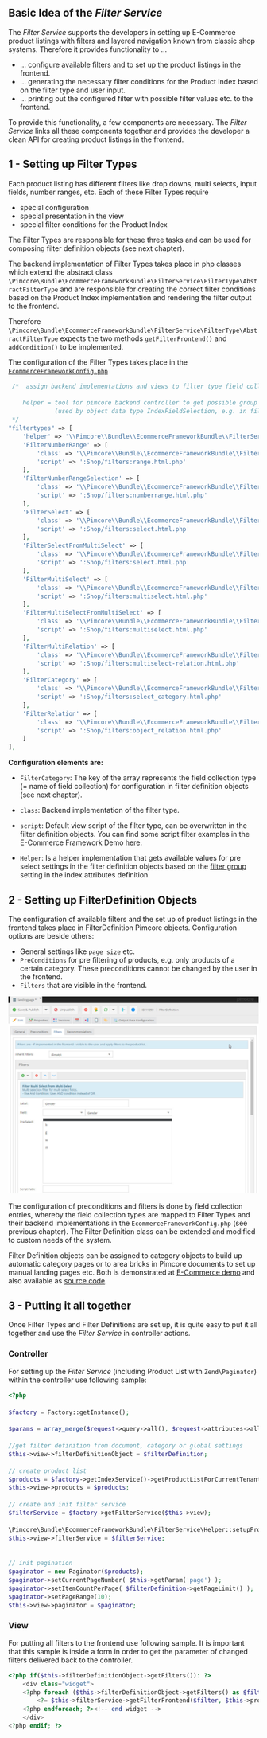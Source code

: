 ## Basic Idea of the *Filter Service*
The *Filter Service* supports the developers in setting up E-Commerce product listings with filters and layered navigation 
known from classic shop systems. Therefore it provides functionality to ...
- ... configure available filters and to set up the product listings in the frontend.
- ... generating the necessary filter conditions for the Product Index based on the filter type and user input. 
- ... printing out the configured filter with possible filter values etc. to the frontend. 

To provide this functionality, a few components are necessary. The *Filter Service* links all these components together 
and provides the developer a clean API for creating product listings in the frontend. 


## 1 - Setting up Filter Types
Each product listing has different filters like drop downs, multi selects, input fields, number ranges, etc. Each of 
these Filter Types require
- special configuration
- special presentation in the view
- special filter conditions for the Product Index

The Filter Types are responsible for these three tasks and can be used for composing filter definition objects (see next chapter).

The backend implementation of Filter Types takes place in php classes which extend the abstract class 
`\Pimcore\Bundle\EcommerceFrameworkBundle\FilterService\FilterType\AbstractFilterType` and are responsible for creating 
the correct filter conditions based on the Product Index implementation and rendering the filter output to the frontend. 

Therefore `\Pimcore\Bundle\EcommerceFrameworkBundle\FilterService\FilterType\AbstractFilterType` expects the two methods 
`getFilterFrontend()` and `addCondition()` to be implemented. 


The configuration of the Filter Types takes place in the 
[`EcommerceFrameworkConfig.php`](https://github.com/pimcore/pimcore/blob/master/pimcore/lib/Pimcore/Bundle/EcommerceFrameworkBundle/install/EcommerceFrameworkConfig_sample.php#L528-L528)

```php
 /*  assign backend implementations and views to filter type field collections
 
    helper = tool for pimcore backend controller to get possible group by values for a certain field
             (used by object data type IndexFieldSelection, e.g. in filter definitions)
 */
"filtertypes" => [
    'helper' => '\\Pimcore\\Bundle\\EcommerceFrameworkBundle\\FilterService\\FilterGroupHelper',
    'FilterNumberRange' => [
        'class' => '\\Pimcore\\Bundle\\EcommerceFrameworkBundle\\FilterService\\FilterType\\NumberRange',
        'script' => ':Shop/filters:range.html.php'
    ],
    'FilterNumberRangeSelection' => [
        'class' => '\\Pimcore\\Bundle\\EcommerceFrameworkBundle\\FilterService\\FilterType\\NumberRangeSelection',
        'script' => ':Shop/filters:numberrange.html.php'
    ],
    'FilterSelect' => [
        'class' => '\\Pimcore\\Bundle\\EcommerceFrameworkBundle\\FilterService\\FilterType\\Select',
        'script' => ':Shop/filters:select.html.php'
    ],
    'FilterSelectFromMultiSelect' => [
        'class' => '\\Pimcore\\Bundle\\EcommerceFrameworkBundle\\FilterService\\FilterType\\SelectFromMultiSelect',
        'script' => ':Shop/filters:select.html.php'
    ],
    'FilterMultiSelect' => [
        'class' => '\\Pimcore\\Bundle\\EcommerceFrameworkBundle\\FilterService\\FilterType\\MultiSelect',
        'script' => ':Shop/filters:multiselect.html.php'
    ],
    'FilterMultiSelectFromMultiSelect' => [
        'class' => '\\Pimcore\\Bundle\\EcommerceFrameworkBundle\\FilterService\\FilterType\\MultiSelectFromMultiSelect',
        'script' => ':Shop/filters:multiselect.html.php'
    ],
    'FilterMultiRelation' => [
        'class' => '\\Pimcore\\Bundle\\EcommerceFrameworkBundle\\FilterService\\FilterType\\MultiSelectRelation',
        'script' => ':Shop/filters:multiselect-relation.html.php'
    ],
    'FilterCategory' => [
        'class' => '\\Pimcore\\Bundle\\EcommerceFrameworkBundle\\FilterService\\FilterType\\SelectCategory',
        'script' => ':Shop/filters:select_category.html.php'
    ],
    'FilterRelation' => [
        'class' => '\\Pimcore\\Bundle\\EcommerceFrameworkBundle\\FilterService\\FilterType\\SelectRelation',
        'script' => ':Shop/filters:object_relation.html.php'
    ]
],
```

**Configuration elements are:**
- `FilterCategory`: The key of the array represents the field collection type (= name of field collection) for configuration 
  in filter definition objects (see next chapter). 
- `class`: Backend implementation of the filter type. 
- `script`: Default view script of the filter type, can be overwritten in the filter definition objects. 
  You can find some script filter examples in the E-Commerce Framework Demo [here](https://github.com/pimcore/demo-ecommerce/tree/master/app/Resources/views/Shop/filters). 


- `Helper`: Is a helper implementation that gets available values for pre select settings in the filter definition objects 
  based on the [filter group](./05_Index_Service/01_Product_Index_Configuration.md) setting in the index attributes 
  definition. 



## 2 - Setting up FilterDefinition Objects
The configuration of available filters and the set up of product listings in the frontend takes place in FilterDefinition 
Pimcore objects. Configuration options are beside others: 
- General settings like `page size` etc. 
- `PreConditions` for pre filtering of products, e.g. only products of a certain category. These preconditions cannot be 
changed by the user in the frontend. 
- `Filters` that are visible in the frontend. 


![FilterDefinition](../img/filter-definitions.jpg)


The configuration of preconditions and filters is done by field collection entries, whereby the field collection types 
are mapped to Filter Types and their backend implementations in the `EcommerceFrameworkConfig.php` (see previous chapter). 
The Filter Definition class can be extended and modified to custom needs of the system. 

Filter Definition objects can be assigned to category objects to build up automatic category pages or to area bricks in 
Pimcore documents to set up manual landing pages etc. 
Both is demonstrated at [E-Commerce demo](http://ecommercedemo.pimcore.org/en) and also available as 
[source code](https://github.com/pimcore/demo-ecommerce). 


## 3 - Putting it all together
Once Filter Types and Filter Definitions are set up, it is quite easy to put it all together and use the *Filter Service* 
in controller actions. 
 
### Controller
For setting up the *Filter Service* (including Product List with `Zend\Paginator`) within the controller use following 
sample: 

```php 
<?php 

$factory = Factory::getInstance();

$params = array_merge($request->query->all(), $request->attributes->all());

//get filter definition from document, category or global settings
$this->view->filterDefinitionObject = $filterDefinition;

// create product list
$products = $factory->getIndexService()->getProductListForCurrentTenant();
$this->view->products = $products;

// create and init filter service
$filterService = $factory->getFilterService($this->view);

\Pimcore\Bundle\EcommerceFrameworkBundle\FilterService\Helper::setupProductList($filterDefinition, $products, $params, $this->view, $filterService, true);
$this->view->filterService = $filterService;


// init pagination
$paginator = new Paginator($products);
$paginator->setCurrentPageNumber( $this->getParam('page') );
$paginator->setItemCountPerPage( $filterDefinition->getPageLimit() );
$paginator->setPageRange(10);
$this->view->paginator = $paginator;

```

### View
For putting all filters to the frontend use following sample. It is important that this sample is inside a form in order 
to get the parameter of changed filters delivered back to the controller. 

```php
<?php if($this->filterDefinitionObject->getFilters()): ?>
	<div class="widget">
	<?php foreach ($this->filterDefinitionObject->getFilters() as $filter): ?>
		<?= $this->filterService->getFilterFrontend($filter, $this->products, $this->currentFilter);?>
	<?php endforeach; ?><!-- end widget -->
	</div>
<?php endif; ?>
```
